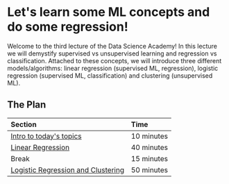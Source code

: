 # Let's learn some ML concepts and do some regression!

Welcome to the third lecture of the Data Science Academy! In this lecture we will demystify supervised vs unsupervised learning and regression vs classification. Attached to these concepts, we will introduce three different models/algorithms: linear regression (supervised ML, regression), logistic regression (supervised ML, classification) and clustering (unsupervised ML). 


## The Plan

| Section                                            | Time       |
|:---------------------------------------------------|:-----------|
| [Intro to today's topics ](../intro.md)           | 10 minutes |
| [Linear Regression](supervised_unsupervised_learning.ipynb)               | 40 minutes |
| Break                                              | 15 minutes |
| [Logistic Regression and Clustering](supervised_unsupervised_learning.ipynb) | 50 minutes |